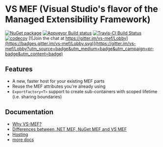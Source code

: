 # VS MEF (Visual Studio's flavor of the Managed Extensibility Framework)

[![NuGet package](https://img.shields.io/nuget/v/Microsoft.VisualStudio.Composition.svg)](https://nuget.org/packages/Microsoft.VisualStudio.Composition)
[![Appveyor Build status](https://ci.appveyor.com/api/projects/status/q4uavk7qso20cd9t/branch/master?svg=true)](https://ci.appveyor.com/project/AArnott/vs-mef/branch/master)
[![Travis-CI Build Status](https://travis-ci.org/Microsoft/vs-mef.svg?branch=master)](https://travis-ci.org/Microsoft/vs-mef)
[![codecov](https://codecov.io/gh/Microsoft/vs-mef/branch/master/graph/badge.svg)](https://codecov.io/gh/Microsoft/vs-mef)
[![Join the chat at https://gitter.im/vs-mef/Lobby](https://badges.gitter.im/vs-mef/Lobby.svg)](https://gitter.im/vs-mef/Lobby?utm_source=badge&utm_medium=badge&utm_campaign=pr-badge&utm_content=badge)

## Features

* A new, faster host for your existing MEF parts
* Reuse the MEF attributes you're already using
* `ExportFactory<T>` support to create sub-containers with scoped lifetime (i.e. sharing boundaries)

## Documentation

* [Why VS-MEF?](doc/why.md)
* [Differences between .NET MEF, NuGet MEF and VS MEF](doc/mef_library_differences.md)
* [Hosting](doc/hosting.md)
* [more docs](doc/index.md)
